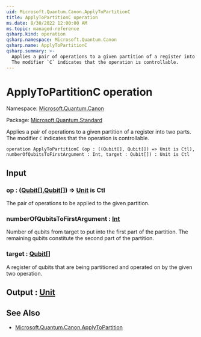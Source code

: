 ```yaml
---
uid: Microsoft.Quantum.Canon.ApplyToPartitionC
title: ApplyToPartitionC operation
ms.date: 8/30/2022 12:00:00 AM
ms.topic: managed-reference
qsharp.kind: operation
qsharp.namespace: Microsoft.Quantum.Canon
qsharp.name: ApplyToPartitionC
qsharp.summary: >-
  Applies a pair of operations to a given partition of a register into two parts.
  The modifier `C` indicates that the operation is controllable.
---
```


# ApplyToPartitionC operation

Namespace: [Microsoft.Quantum.Canon](xref:Microsoft.Quantum.Canon)

Package: [Microsoft.Quantum.Standard](https://nuget.org/packages/Microsoft.Quantum.Standard)


Applies a pair of operations to a given partition of a register into two parts.The modifier `C` indicates that the operation is controllable.

```qsharp
operation ApplyToPartitionC (op : ((Qubit[], Qubit[]) => Unit is Ctl), numberOfQubitsToFirstArgument : Int, target : Qubit[]) : Unit is Ctl
```


## Input

### op : ([Qubit](xref:microsoft.quantum.qsharp.valueliterals#qubit-literals)[],[Qubit](xref:microsoft.quantum.qsharp.valueliterals#qubit-literals)[]) => [Unit](xref:microsoft.quantum.qsharp.valueliterals#unit-literal)  is Ctl

The pair of operations to be applied to the given partition.


### numberOfQubitsToFirstArgument : [Int](xref:microsoft.quantum.qsharp.valueliterals#int-literals)

Number of qubits from target to put into the first part of the partition.The remaining qubits constitute the second part of the partition.


### target : [Qubit](xref:microsoft.quantum.qsharp.valueliterals#qubit-literals)[]

A register of qubits that are being partitioned and operated on by thegiven two operation.



## Output : [Unit](xref:microsoft.quantum.qsharp.valueliterals#unit-literal)



## See Also

- [Microsoft.Quantum.Canon.ApplyToPartition](xref:Microsoft.Quantum.Canon.ApplyToPartition)
